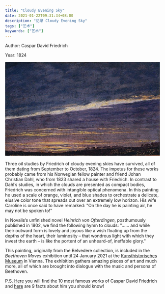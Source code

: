 ```yaml
---
title: "Cloudy Evening Sky"
date: 2021-01-22T09:31:34+08:00
description: "记录 Cloudy Evening Sky"
tags: ["艺术"]
keywords: ["艺术"]
---
```


Author: Caspar David Friedrich

Year: 1824

![cloudy-evening-sky.png](/images/arts/cloudy-evening-sky.jpeg)

Three oil studies by Friedrich of cloudy evening skies have survived, all of them dating from September to October, 1824. The impetus for these works probably came from his Norwegian fellow painter and friend Johan Christian Dahl, who from 1823 shared a house with Friedrich. In contrast to Dahl’s studies, in which the clouds are presented as compact bodies, Friedrich was concerned with intangible optical phenomena. In this painting he used a scale of orange, violet, and blue shades to orchestrate a delicate, elusive color tone that spreads out over an extremely low horizon. His wife Caroline is once said to have remarked: "On the day he is painting air, he may not be spoken to!"

In Novalis’s unfinished novel _Heinrich von Ofterdingen_, posthumously published in 1802, we find the following hymn to clouds: "…… and while their outward form is lovely and joyous like a wish floating up from the depths of the heart, their luminosity – that wondrous light with which they invest the earth – is like the portent of an unheard-of, ineffable glory."

This painting, originally from the Belvedere collection, is included in the _Beethoven Moves_ exhibition until 24 January 2021 at the [Kunsthistorisches Museum](http://bit.ly/2veGczA) in Vienna. The exhibition gathers amazing pieces of art and much more, all of which are brought into dialogue with the music and persona of Beethoven.

P.S. [Here](http://bit.ly/2TaMbji) you will find the 10 most famous works of Caspar David Friedrich and [here](https://bit.ly/2Z5z345) are 9 facts about him you should know!
